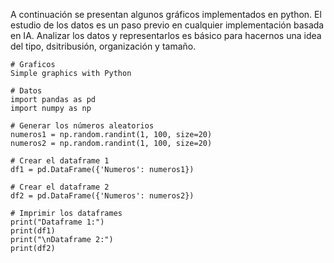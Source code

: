 A continuación se presentan algunos gráficos implementados en python. 
El estudio de los datos es un paso previo en cualquier implementación basada en IA.
Analizar los datos y representarlos es básico para hacernos una idea del tipo, dsitribusión, organización y tamaño.
```
# Graficos
Simple graphics with Python

# Datos
import pandas as pd
import numpy as np

# Generar los números aleatorios
numeros1 = np.random.randint(1, 100, size=20)
numeros2 = np.random.randint(1, 100, size=20)

# Crear el dataframe 1
df1 = pd.DataFrame({'Numeros': numeros1})

# Crear el dataframe 2
df2 = pd.DataFrame({'Numeros': numeros2})

# Imprimir los dataframes
print("Dataframe 1:")
print(df1)
print("\nDataframe 2:")
print(df2)
```
